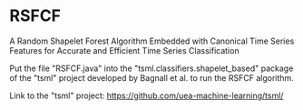 # RSFCF
A Random Shapelet Forest Algorithm Embedded with Canonical Time Series Features for Accurate and Efficient Time Series Classification

Put the file "RSFCF.java" into the "tsml.classifiers.shapelet_based" package of the "tsml" project developed by Bagnall et al. to run the RSFCF algorithm.

Link to the "tsml" project: https://github.com/uea-machine-learning/tsml/
